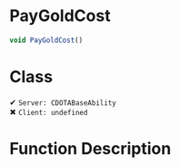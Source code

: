# PayGoldCost
```js	
void PayGoldCost()
```
# Class
✔ `Server: CDOTABaseAbility`  
✖ `Client: undefined`  

# Function Description

